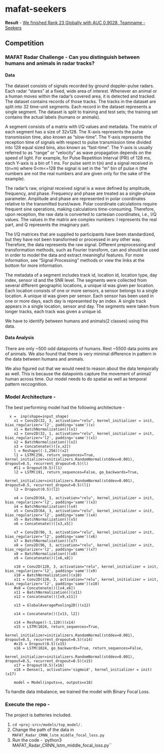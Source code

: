 # mafat-seekers

**Result** - [We finished Rank 23 Globally with AUC 0.9028, Teamname - Seekers](https://competitions.codalab.org/competitions/25389#results)

## Competition 

### MAFAT Radar Challenge - Can you distinguish between humans and animals in radar tracks?

#### Data

The dataset consists of signals recorded by ground doppler-pulse radars. Each radar “stares” at a fixed, wide area of interest. Whenever an animal or a human moves within the radar’s covered area, it is detected and tracked. The dataset contains records of those tracks. The tracks in the dataset are split into 32 time-unit segments. Each record in the dataset represents a single segment. The dataset is split to training and test sets; the training set contains the actual labels (humans or animals). 

A segment consists of a matrix with I/Q values and metadata. The matrix of each segment has a size of 32x128. The X-axis represents the pulse transmission time, also known as “slow-time”. The Y-axis represents the reception time of signals with respect to pulse transmission time divided into 128 equal sized bins, also known as “fast-time”. The Y-axis is usually referred to as “range” or “velocity” as wave propagation depends on the speed of light. For example, for Pulse Repetition Interval (PRI) of 128 ms, each Y-axis is a bin of 1 ms. For pulse sent in t(n) and a signal received in t(n+m) where 0<m<=128 the signal is set in the “m” bin of pulse n (the numbers are not the real numbers and are given only for the sake of the example).

The radar’s raw, original received signal is a wave defined by amplitude, frequency, and phase. Frequency and phase are treated as a single-phase parameter. Amplitude and phase are represented in polar coordinates relative to the transmitted burst/wave. Polar coordinate calculations require frequent sine operations, making calculations time-consuming. Therefore, upon reception, the raw data is converted to cartesian coordinates, i.e., I/Q values. The values in the matrix are complex numbers: I represents the real part, and Q represents the imaginary part.

The I/Q matrices that are supplied to participants have been standardized, but they have not been transformed or processed in any other way. Therefore, the data represents the raw signal. Different preprocessing and transformation methods, such as Fourier transform, can and should be used in order to model the data and extract meaningful features. For more information, see “Signal Processing” methods or view the links at the bottom for more information.

The metadata of a segment includes track id, location id, location type, day index, sensor id and the SNR level. The segments were collected from several different geographic locations, a unique id was given per location. Each location consists of one or more sensors, a sensor belongs to a single location. A unique id was given per sensor. Each sensor has been used in one or more days, each day is represented by an index. A single track appears in a single location, sensor and day. The segments were taken from longer tracks, each track was given a unique id.

We have to identify between humans and animals(2 classes) using this data.

#### Data Analysis

There are only ~500 odd datapoints of humans. Rest ~5500 data points are of animals. We also found that there is very minimal difference in pattern in the data between humans and animals.

We also figured out that we would need to reason about the data temporally as well. This is because the datapoints capture the movement of animal/ human across time. Our model needs to do spatial as well as temporal pattern reccognition.

### Model Architecture - 

The best performing model had the following architecture - 

```
  x =  inp(shape=input_shape)
	x1 = Conv2D(32, 3, activation="relu", kernel_initializer = init, bias_regularizer='l2', padding='same')(x)
	x1 = BatchNormalization()(x1)
	x2 = Conv2D(32, 1, activation="relu", kernel_initializer = init, bias_regularizer='l2', padding='same')(x1)
	x2 = BatchNormalization()(x2)
	x3 = Concatenate()([x,x2])
	l = Reshape((-1,256))(x2)
	l1 = LSTM(256, return_sequences=True, kernel_initializer=initializers.RandomNormal(stddev=0.001), dropout=0.5, recurrent_dropout=0.5)(l)
	#l1 = Dropout(0.5)(l1)
	l2 = LSTM(191, return_sequences=False, go_backwards=True,
				kernel_initializer=initializers.RandomNormal(stddev=0.001), dropout=0.5, recurrent_dropout=0.5)(l1)
	l2 = Dropout(0.5)(l2)

	x4 = Conv2D(64, 3, activation="relu", kernel_initializer = init, bias_regularizer='l2', padding='same')(x3)
	x4 = BatchNormalization()(x4)
	x5 = Conv2D(64, 3, activation="relu", kernel_initializer = init, bias_regularizer='l2', padding='same')(x4)
	x5 = BatchNormalization()(x5)
	x6 = Concatenate()([x3,x5])

	x7 = Conv2D(96, 3, activation="relu", kernel_initializer = init, bias_regularizer='l2', padding='same')(x6)
	x7 = BatchNormalization()(x7)
	x8 = Conv2D(96, 3, activation="relu", kernel_initializer = init, bias_regularizer='l2', padding='same')(x7)
	x8 = BatchNormalization()(x8)
	x9 = Concatenate()([x6,x8])

	x10 = Conv2D(128, 3, activation="relu", kernel_initializer = init, bias_regularizer='l2', padding='same')(x9)
	x10 = BatchNormalization()(x10)
	x11 = Conv2D(128, 3, activation="relu", kernel_initializer = init, bias_regularizer='l2', padding='same')(x10)
	#x8 = Concatenate()([x4,x6])
	x11 = BatchNormalization()(x11)
	x12 = Concatenate()([x9,x11])

	x13 = GlobalAveragePooling2D()(x12)

	x14 = Concatenate()([x13, l2])

	x14 = Reshape((-1,128))(x14)
	x15 = LSTM(1024, return_sequences=True,
				kernel_initializer=initializers.RandomNormal(stddev=0.001), dropout=0.5, recurrent_dropout=0.5)(x14)
	#x15 = Dropout(0.5)(x15)
	x16 = LSTM(1024, go_backwards=True, return_sequences=False,
				kernel_initializer=initializers.RandomNormal(stddev=0.001), dropout=0.5, recurrent_dropout=0.5)(x15)
	x17 = Dropout(0.5)(x16)
	x18 = Dense(1, activation='sigmoid', kernel_initializer = init)(x17)

	model = Model(inputs=x, outputs=x18)
 ```
To handle data imbalance, we trained the model with Binary Focal Loss.

### Execute the repo - 

The project is batteries included.

1. `cd <proj-src>/models/top_model/.`
2. Change the path of the data in `MAFAT_Radar_CRNN_lstm_middle_focal_loss.py`
3. Run the code - `python3 MAFAT_Radar_CRNN_lstm_middle_focal_loss.py``


